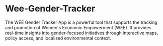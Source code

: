 # Wee-Gender-Tracker
The WEE Gender Tracker App is a powerful tool that supports the tracking and promotion of Women's Economic Empowerment (WEE). It provides real-time insights into gender-focused initiatives through interactive maps, policy access, and localized environmental context.
